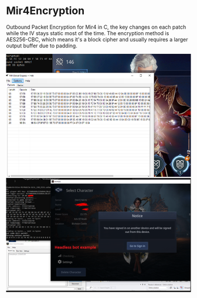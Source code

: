# Mir4Encryption
Outbound Packet Encryption for Mir4 in C, the key changes on each patch while the IV stays static most of the time. The encryption method is AES256-CBC, which means it's a block cipher and usually requires a larger output buffer due to padding.

![Alt text](2.PNG?raw=true "Sample")   
![Alt text](clientlessM4.PNG?raw=true "Sample1")   
